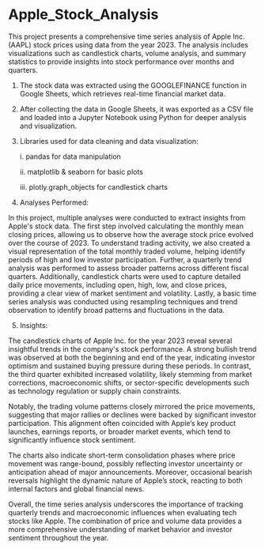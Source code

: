 # Apple_Stock_Analysis
This project presents a comprehensive time series analysis of Apple Inc. (AAPL) stock prices using data from the year 2023. The analysis includes visualizations such as candlestick charts, volume analysis, and summary statistics to provide insights into stock performance over months and quarters.
1. The stock data was extracted using the GOOGLEFINANCE function in Google Sheets, which retrieves real-time financial market data.
2. After collecting the data in Google Sheets, it was exported as a CSV file and loaded into a Jupyter Notebook using Python for deeper analysis and visualization.
3. Libraries used for data cleaning and data visualization:

   i. pandas for data manipulation
   
   ii. matplotlib & seaborn for basic plots

   iii. plotly.graph_objects for candlestick charts
4.  Analyses Performed:

In this project, multiple analyses were conducted to extract insights from Apple's stock data. The first step involved calculating the monthly mean closing prices, allowing us to observe how the average stock price evolved over the course of 2023. To understand trading activity, we also created a visual representation of the total monthly traded volume, helping identify periods of high and low investor participation. Further, a quarterly trend analysis was performed to assess broader patterns across different fiscal quarters. Additionally, candlestick charts were used to capture detailed daily price movements, including open, high, low, and close prices, providing a clear view of market sentiment and volatility. Lastly, a basic time series analysis was conducted using resampling techniques and trend observation to identify broad patterns and fluctuations in the data.

5. Insights: 

The candlestick charts of Apple Inc. for the year 2023 reveal several insightful trends in the company's stock performance. A strong bullish trend was observed at both the beginning and end of the year, indicating investor optimism and sustained buying pressure during these periods. In contrast, the third quarter exhibited increased volatility, likely stemming from market corrections, macroeconomic shifts, or sector-specific developments such as technology regulation or supply chain constraints.

Notably, the trading volume patterns closely mirrored the price movements, suggesting that major rallies or declines were backed by significant investor participation. This alignment often coincided with Apple’s key product launches, earnings reports, or broader market events, which tend to significantly influence stock sentiment.

The charts also indicate short-term consolidation phases where price movement was range-bound, possibly reflecting investor uncertainty or anticipation ahead of major announcements. Moreover, occasional bearish reversals highlight the dynamic nature of Apple’s stock, reacting to both internal factors and global financial news.

Overall, the time series analysis underscores the importance of tracking quarterly trends and macroeconomic influences when evaluating tech stocks like Apple. The combination of price and volume data provides a more comprehensive understanding of market behavior and investor sentiment throughout the year.

